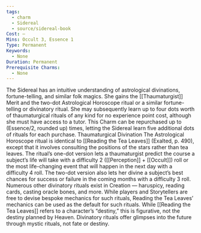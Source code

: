 ```yaml
---
tags:
  - charm
  - Sidereal
  - source/sidereal-book
Cost: —
Mins: Occult 3, Essence 1
Type: Permanent
Keywords:
  - None
Duration: Permanent
Prerequisite Charms:
  - None
---
```

The Sidereal has an intuitive understanding of astrological divinations, fortune-telling, and similar folk magics. She gains the [[Thaumaturgist]] Merit and the two-dot Astrological Horoscope ritual or a similar fortune-telling or divinatory ritual. She may subsequently learn up to four dots worth of thaumaturgical rituals of any kind for no experience point cost, although she must have access to a tutor. This Charm can be repurchased up to (Essence/2, rounded up) times, letting the Sidereal learn five additional dots of rituals for each purchase. Thaumaturgical Divination The Astrological Horoscope ritual is identical to [[Reading the Tea Leaves]] (Exalted, p. 490), except that it involves consulting the positions of the stars rather than tea leaves. The ritual’s one-dot version lets a thaumaturgist predict the course a subject’s life will take with a difficulty 2 ([[Perception]] + [[Occult]]) roll or the most life-changing event that will happen in the next day with a difficulty 4 roll. The two-dot version also lets her divine a subject’s best chances for success or failure in the coming months with a difficulty 3 roll. Numerous other divinatory rituals exist in Creation — haruspicy, reading cards, casting oracle bones, and more. While players and Storytellers are free to devise bespoke mechanics for such rituals, Reading the Tea Leaves’ mechanics can be used as the default for such rituals. While [[Reading the Tea Leaves]] refers to a character’s “destiny,” this is figurative, not the destiny planned by Heaven. Divinatory rituals offer glimpses into the future through mystic rituals, not fate or destiny.